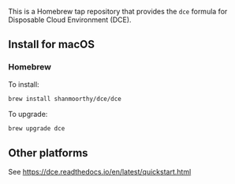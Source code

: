 This is a Homebrew tap repository that provides the `dce` formula for Disposable Cloud Environment (DCE).

## Install for macOS
### Homebrew
To install:
```sh
brew install shanmoorthy/dce/dce
```
To upgrade:
```sh
brew upgrade dce
```

## Other platforms

See <https://dce.readthedocs.io/en/latest/quickstart.html>